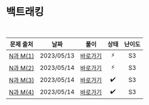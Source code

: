 # 백트래킹

<br>

|                     문제 출처                     |    날짜    |          풀이          | 상태 | 난이도 |
| :-----------------------------------------------: | :--------: | :--------------------: | :--: | :----: |
| [N과 M(1)](https://www.acmicpc.net/problem/15649) | 2023/05/13 | [바로가기](./15649.js) |  ⚡  |   S3   |
| [N과 M(2)](https://www.acmicpc.net/problem/15650) | 2023/05/14 | [바로가기](./15650.js) |  ⚡  |   S3   |
| [N과 M(3)](https://www.acmicpc.net/problem/15651) | 2023/05/14 | [바로가기](./15651.js) |  ✔️  |   S3   |
| [N과 M(4)](https://www.acmicpc.net/problem/15652) | 2023/05/14 | [바로가기](./15652.js) |  ✔️  |   S3   |
